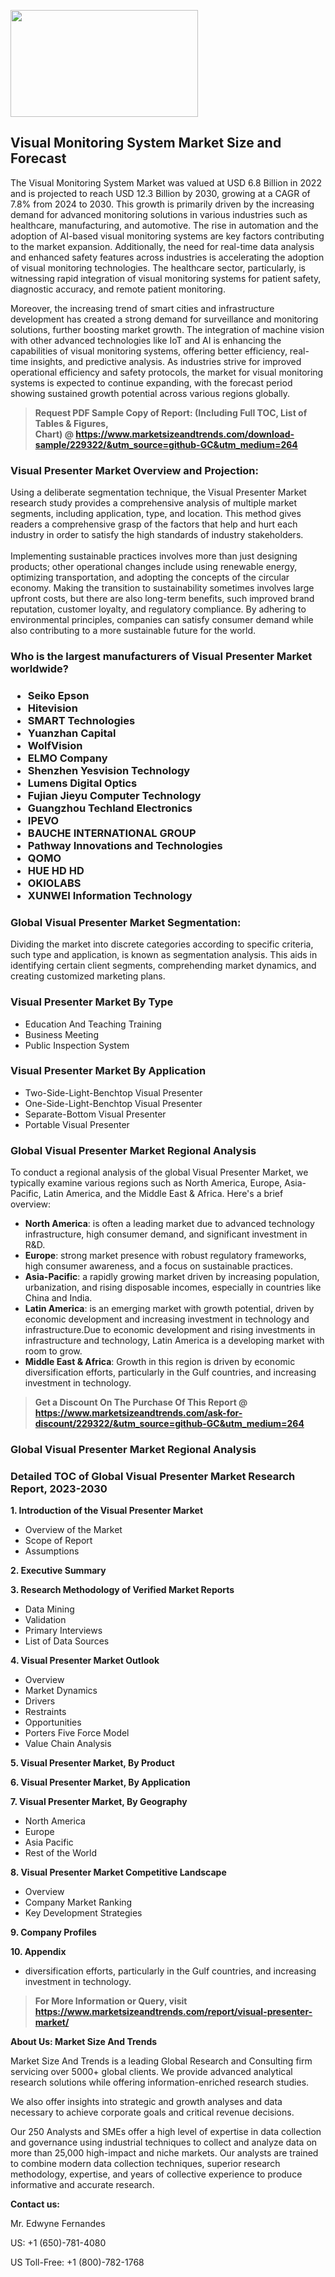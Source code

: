 <p><img class="alignnone size-medium wp-image-20088" src="https://ffe5etoiles.com/wp-content/uploads/2024/12/MST1-300x171.png" alt="" width="300" height="171" /></p><h2>Visual Monitoring System Market Size and Forecast</h2><p>The Visual Monitoring System Market was valued at USD 6.8 Billion in 2022 and is projected to reach USD 12.3 Billion by 2030, growing at a CAGR of 7.8% from 2024 to 2030. This growth is primarily driven by the increasing demand for advanced monitoring solutions in various industries such as healthcare, manufacturing, and automotive. The rise in automation and the adoption of AI-based visual monitoring systems are key factors contributing to the market expansion. Additionally, the need for real-time data analysis and enhanced safety features across industries is accelerating the adoption of visual monitoring technologies. The healthcare sector, particularly, is witnessing rapid integration of visual monitoring systems for patient safety, diagnostic accuracy, and remote patient monitoring.</p><p>Moreover, the increasing trend of smart cities and infrastructure development has created a strong demand for surveillance and monitoring solutions, further boosting market growth. The integration of machine vision with other advanced technologies like IoT and AI is enhancing the capabilities of visual monitoring systems, offering better efficiency, real-time insights, and predictive analysis. As industries strive for improved operational efficiency and safety protocols, the market for visual monitoring systems is expected to continue expanding, with the forecast period showing sustained growth potential across various regions globally.</p></p><blockquote id="" class=""><strong>Request PDF Sample Copy of Report: (Including Full TOC, List of Tables &amp; Figures, Chart)&nbsp;@&nbsp;<strong><a href="https://www.marketsizeandtrends.com/download-sample/229322/&utm_source=github-GC&utm_medium=264" target="_blank">https://www.marketsizeandtrends.com/download-sample/229322/&utm_source=github-GC&utm_medium=264</a></strong></strong></blockquote><h3 id="" class="">Visual Presenter Market&nbsp;Overview and Projection:</h3><p id="" class="">Using a deliberate segmentation technique, the Visual Presenter Market research study provides a comprehensive analysis of multiple market segments, including application, type, and location. This method gives readers a comprehensive grasp of the factors that help and hurt each industry in order to satisfy the high standards of industry stakeholders. <br /> <br />Implementing sustainable practices involves more than just designing products; other operational changes include using renewable energy, optimizing transportation, and adopting the concepts of the circular economy. Making the transition to sustainability sometimes involves large upfront costs, but there are also long-term benefits, such improved brand reputation, customer loyalty, and regulatory compliance. By adhering to environmental principles, companies can satisfy consumer demand while also contributing to a more sustainable future for the world.</p><h3 id="" class="">Who is the largest manufacturers of&nbsp;Visual Presenter Market worldwide?</h3><h3 class=""><p><ul><li>Seiko Epson </li><li> Hitevision </li><li> SMART Technologies </li><li> Yuanzhan Capital </li><li> WolfVision </li><li> ELMO Company </li><li> Shenzhen Yesvision Technology </li><li> Lumens Digital Optics </li><li> Fujian Jieyu Computer Technology </li><li> Guangzhou Techland Electronics </li><li> IPEVO </li><li> BAUCHE INTERNATIONAL GROUP </li><li> Pathway Innovations and Technologies </li><li> QOMO </li><li> HUE HD HD </li><li> OKIOLABS </li><li> XUNWEI Information Technology</li></ul></p></h3><h3 id="" class="">Global&nbsp;Visual Presenter Market Segmentation:</h3><p id="" class="">Dividing the market into discrete categories according to specific criteria, such type and application, is known as segmentation analysis. This aids in identifying certain client segments, comprehending market dynamics, and creating customized marketing plans.</p><h3 id="" class="">Visual Presenter Market&nbsp;By Type</h3><p><p><ul><li>Education And Teaching Training</li><li> Business Meeting</li><li> Public Inspection System</p></li></ul></p></p><h3 id="" class="">Visual Presenter Market&nbsp;By Application</h3><p class=""><p><ul><li>Two-Side-Light-Benchtop Visual Presenter</li><li> One-Side-Light-Benchtop Visual Presenter</li><li> Separate-Bottom Visual Presenter</li><li> Portable Visual Presenter</li></ul></p></p><h3 id="" class="">Global Visual Presenter Market Regional Analysis</h3><p id="" class="">To conduct a regional analysis of the global Visual Presenter Market, we typically examine various regions such as North America, Europe, Asia-Pacific, Latin America, and the Middle East &amp; Africa. Here's a brief overview:</p><ul><li><strong>North America</strong>: is often a leading market due to advanced technology infrastructure, high consumer demand, and significant investment in R&amp;D.</li><li><strong>Europe</strong>: strong market presence with robust regulatory frameworks, high consumer awareness, and a focus on sustainable practices.</li><li><strong>Asia-Pacific</strong>: a rapidly growing market driven by increasing population, urbanization, and rising disposable incomes, especially in countries like China and India.</li><li><strong>Latin America</strong>: is an emerging market with growth potential, driven by economic development and increasing investment in technology and infrastructure.Due to economic development and rising investments in infrastructure and technology, Latin America is a developing market with room to grow.</li><li><strong>Middle East &amp; Africa</strong>: Growth in this region is driven by economic diversification efforts, particularly in the Gulf countries, and increasing investment in technology.</li></ul><blockquote id="" class=""><strong>Get a Discount On The Purchase Of This Report @ <strong><a href="https://www.marketsizeandtrends.com/ask-for-discount/229322/&utm_source=github-GC&utm_medium=264" target="_blank">https://www.marketsizeandtrends.com/ask-for-discount/229322/&utm_source=github-GC&utm_medium=264</a></strong></strong></blockquote><h3 id="" class="">Global Visual Presenter Market Regional Analysis</h3><h3 id="" class="">Detailed TOC of Global Visual Presenter Market Research Report, 2023-2030</h3><p id="" class=""><strong>1. Introduction of the Visual Presenter Market</strong></p><ul><li>Overview of the Market</li><li>Scope of Report</li><li>Assumptions</li></ul><p id="" class=""><strong>2. Executive Summary</strong></p><p id="" class=""><strong>3. Research Methodology of Verified Market Reports</strong></p><ul><li>Data Mining</li><li>Validation</li><li>Primary Interviews</li><li>List of Data Sources</li></ul><p id="" class=""><strong>4. Visual Presenter Market Outlook</strong></p><ul><li>Overview</li><li>Market Dynamics</li><li>Drivers</li><li>Restraints</li><li>Opportunities</li><li>Porters Five Force Model</li><li>Value Chain Analysis</li></ul><p id="" class=""><strong>5. Visual Presenter Market, By Product</strong></p><p id="" class=""><strong>6. Visual Presenter Market, By Application</strong></p><p id="" class=""><strong>7. Visual Presenter Market, By Geography</strong></p><ul><li>North America</li><li>Europe</li><li>Asia Pacific</li><li>Rest of the World</li></ul><p id="" class=""><strong>8. Visual Presenter Market Competitive Landscape</strong></p><ul><li>Overview</li><li>Company Market Ranking</li><li>Key Development Strategies</li></ul><p id="" class=""><strong>9. Company Profiles</strong></p><p id="" class=""><strong>10. Appendix</strong></p><ul><li>diversification efforts, particularly in the Gulf countries, and increasing investment in technology.</li></ul><blockquote id="" class=""><strong>For More Information or Query, visit <strong><strong><a href="https://www.marketsizeandtrends.com/report/visual-presenter-market/" target="_blank">https://www.marketsizeandtrends.com/report/visual-presenter-market/</a></strong></strong></strong></blockquote><p id="" class=""><strong>About Us: Market Size And Trends</strong></p><p id="" class="">Market Size And Trends is a leading Global Research and Consulting firm servicing over 5000+ global clients. We provide advanced analytical research solutions while offering information-enriched research studies.</p><p id="" class="">We also offer insights into strategic and growth analyses and data necessary to achieve corporate goals and critical revenue decisions.</p><p id="" class="">Our 250 Analysts and SMEs offer a high level of expertise in data collection and governance using industrial techniques to collect and analyze data on more than 25,000 high-impact and niche markets. Our analysts are trained to combine modern data collection techniques, superior research methodology, expertise, and years of collective experience to produce informative and accurate research.</p><p id="" class=""><strong>Contact us:</strong></p><p id="" class="">Mr. Edwyne Fernandes</p><p id="" class="">US: +1 (650)-781-4080</p><p id="" class="">US Toll-Free: +1 (800)-782-1768</p>
